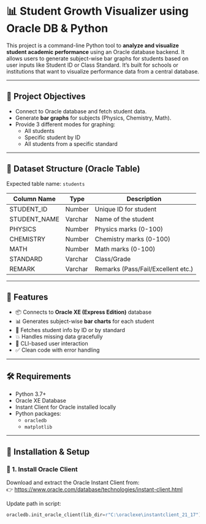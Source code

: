 # 📊 Student Growth Visualizer using Oracle DB & Python

This project is a command-line Python tool to **analyze and visualize student academic performance** using an Oracle database backend. It allows users to generate subject-wise bar graphs for students based on user inputs like Student ID or Class Standard. It’s built for schools or institutions that want to visualize performance data from a central database.

---

## 🎯 Project Objectives

- Connect to Oracle database and fetch student data.
- Generate **bar graphs** for subjects (Physics, Chemistry, Math).
- Provide 3 different modes for graphing:
  - All students
  - Specific student by ID
  - All students from a specific standard

---

## 🧾 Dataset Structure (Oracle Table)

Expected table name: `students`

| Column Name     | Type     | Description                         |
|-----------------|----------|-------------------------------------|
| STUDENT_ID      | Number   | Unique ID for student               |
| STUDENT_NAME    | Varchar  | Name of the student                 |
| PHYSICS         | Number   | Physics marks (0-100)               |
| CHEMISTRY       | Number   | Chemistry marks (0-100)             |
| MATH            | Number   | Math marks (0-100)                  |
| STANDARD        | Varchar  | Class/Grade                         |
| REMARK          | Varchar  | Remarks (Pass/Fail/Excellent etc.)  |

---

## 🚀 Features

- 📦 Connects to **Oracle XE (Express Edition)** database
- 📊 Generates subject-wise **bar charts** for each student
- 🔎 Fetches student info by ID or by standard
- 💥 Handles missing data gracefully
- 🧼 CLI-based user interaction
- ✅ Clean code with error handling

---

## 🛠 Requirements

- Python 3.7+
- Oracle XE Database
- Instant Client for Oracle installed locally
- Python packages:
  - `oracledb`
  - `matplotlib`

---

## 🔧 Installation & Setup

### 🔹 1. Install Oracle Client

Download and extract the Oracle Instant Client from:  
👉 https://www.oracle.com/database/technologies/instant-client.html

Update path in script:
```python
oracledb.init_oracle_client(lib_dir=r"C:\oraclexe\instantclient_21_17")
